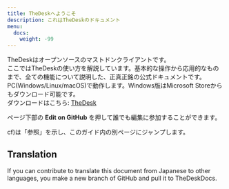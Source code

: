 ```yaml
---
title: TheDeskへようこそ
description: これはTheDeskのドキュメント
menu:
  docs:
    weight: -99
---
```


TheDeskはオープンソースのマストドンクライアントです。  
ここではTheDeskの使い方を解説しています。基本的な操作から応用的なものまで、全ての機能について説明した、正真正銘の公式ドキュメントです。  
PC(Windows/Linux/macOS)で動作します。Windows版はMicrosoft Storeからもダウンロード可能です。  
ダウンロードはこちら: [TheDesk](https://thedesk.top)  

ページ下部の **Edit on GitHub** を押して誰でも編集に参加することができます。  
  
cf)は「参照」を示し、このガイド内の別ページにジャンプします。

## Translation

If you can contribute to translate this document from Japanese to other languages, you make a new branch of GitHub and pull it to TheDeskDocs.

